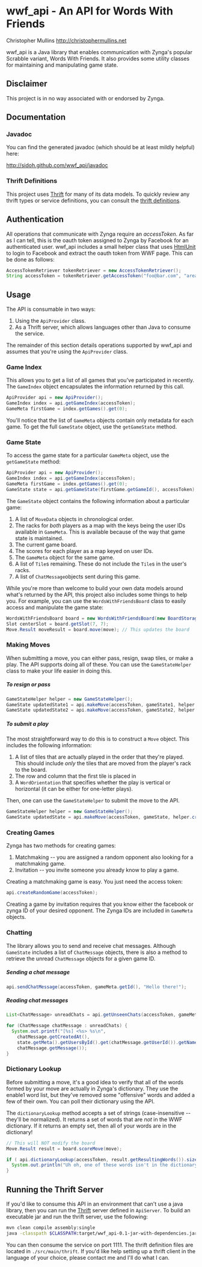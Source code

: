 # wwf_api - An API for Words With Friends

Christopher Mullins <http://christophermullins.net>

wwf_api is a Java library that enables communication with Zynga's popular Scrabble variant, Words With Friends. It also provides some utility classes for maintaining and manipulating game state.

## Disclaimer

This project is in no way associated with or endorsed by Zynga.

## Documentation

### Javadoc 

You can find the generated javadoc (which should be at least mildly helpful) here: 

<http://sidoh.github.com/wwf_api/javadoc>

### Thrift Definitions

This project uses [Thrift](http://thrift.apache.org) for many of its data models. To quickly review any thrift types or service definitions, you can consult the [thrift definitions](https://github.com/sidoh/wwf_api/tree/master/src/main/thrift).

## Authentication

All operations that communicate with Zynga require an *accessToken*. As far as I can tell, this is the oauth token assigned to Zynga by Facebook for an authenticated user. wwf_api includes a small helper class that uses [HtmlUnit](http://htmlunit.sourceforge.net/) to login to Facebook and extract the oauth token from WWF page. This can be done as follows:

```java
AccessTokenRetriever tokenRetriever = new AccessTokenRetriever();
String accessToken = tokenRetriever.getAccessToken("foo@bar.com", "areallyneatpassword");
```

## Usage

The API is consumable in two ways:

1. Using the `ApiProvider` class.
2. As a Thrift server, which allows languages other than Java to consume the service. 

The remainder of this section details operations supported by wwf_api and assumes that you're using the `ApiProvider` class.

### Game Index

This allows you to get a list of all games that you've participated in recently. The `GameIndex` object encapsulates the information returned by this call.

```java
ApiProvider api = new ApiProvider();
GameIndex index = api.getGameIndex(accessToken);
GameMeta firstGame = index.getGames().get(0);
```

You'll notice that the list of `GameMeta` objects contain only metadata for each game. To get the full `GameState` object, use the `getGameState` method.

### Game State

To access the game state for a particular `GameMeta` object, use the `getGameState` method:

```java
ApiProvider api = new ApiProvider();
GameIndex index = api.getGameIndex(accessToken);
GameMeta firstGame = index.getGames().get(0);
GameState state = api.getGameState(firstGame.getGameId(), accessToken);
```

The `GameState` object contains the following information about a particular game:

1. A list of `MoveData` objects in chronological order.
2. The racks for *both* players as a map with the keys being the user IDs available in `GameMeta`. This is available because of the way that game state is maintained.
3. The current game board.
4. The scores for each player as a map keyed on user IDs.
5. The `GameMeta` object for the same game.
6. A list of `Tile`s remaining. These do not include the `Tile`s in the user's racks.
7. A list of `ChatMessage`objects sent during this game.

While you're more than welcome to build your own data models around what's returned by the API, this project also includes some things to help you. For example, you can use the `WordsWithFriendsBoard` class to easily access and manipulate the game state:

```java
WordsWithFriendsBoard board = new WordsWithFriendsBoard(new BoardStorage(state.getBoard()));
Slot centerSlot = board.getSlot(7, 7);
Move.Result moveResult = board.move(move); // This updates the board
```

### Making Moves

When submitting a move, you can either pass, resign, swap tiles, or make a play. The API supports doing all of these. You can use the `GameStateHelper` class to make your life easier in doing this.

##### To resign or pass
```java
GameStateHelper helper = new GameStateHelper();
GameState updatedState1 = api.makeMove(accessToken, gameState1, helper.createMoveSubmission(MoveType.RESIGN));
GameState updatedState2 = api.makeMove(accessToken, gameState2, helper.createMoveSubmission(MoveType.PASS));
```

##### To submit a play

The most straightforward way to do this is to construct a `Move` object. This includes the following information:

1. A list of tiles that are actually played in the order that they're played. This should include *only* the tiles that are moved from the player's rack to the board.
2. The row and column that the first tile is placed in
3. A `WordOrientation` that specifies whether the play is vertical or horizontal (it can be either for one-letter plays).

Then, one can use the `GameStateHelper` to submit the move to the API.

```java
GameStateHelper helper = new GameStateHelper();
GameState updatedState = api.makeMove(accessToken, gameState, helper.createMoveSubmissionFromPlay(move));
```

### Creating Games

Zynga has two methods for creating games:

1. Matchmaking -- you are assigned a random opponent also looking for a matchmaking game.
2. Invitation -- you invite someone you already know to play a game.

Creating a matchmaking game is easy. You just need the access token:

```java
api.createRandomGame(accessToken);
```

Creating a game by invitation requires that you know either the facebook or zynga ID of your desired opponent. The Zynga IDs are included in `GameMeta` objects.

### Chatting

The library allows you to send and receive chat messages. Although `GameState` includes a list of `ChatMessage` objects, there is also a method to retrieve the unread `ChatMessage` objects for a given game ID.

##### Sending a chat message

```java
api.sendChatMessage(accessToken, gameMeta.getId(), "Hello there!");
```

##### Reading chat messages
```java
List<ChatMessage> unreadChats = api.getUnseenChats(accessToken, gameMeta.getId());

for (ChatMessage chatMessage : unreadChats) {
  System.out.printf("[%s] <%s> %s\n",
    chatMessage.getCreatedAt(),
    state.getMeta().getUsersById().get(chatMessage.getUserId()).getName(),
    chatMessage.getMessage());
}
```

### Dictionary Lookup

Before submitting a move, it's a good idea to verify that all of the words formed by your move are actually in Zynga's dictionary. They use the enable1 word list, but they've removed some "offensive" words and added a few of their own. You can poll their dictionary using the API.

The `dictionaryLookup` method accepts a set of strings (case-insensitive -- they'll be normalized). It returns a set of words that are *not* in the WWF dictionary. If it returns an empty set, then all of your words are in the dictionary!

```java
// This will NOT modify the board
Move.Result result = board.scoreMove(move);

if ( api.dictionaryLookup(accessToken, result.getResultingWords()).size() > 0 ) {
  System.out.println("Uh oh, one of these words isn't in the dictionary!"); 
}
```

## Running the Thrift Server

If you'd like to consume this API in an environment that can't use a java library, then you can run the [Thrift](http://thrift.apache.org/) server defined in `ApiServer`. To build an executable jar and run the thrift server, use the following:

```bash
mvn clean compile assembly:single
java -classpath $CLASSPATH:target/wwf_api-0.1-jar-with-dependencies.jar org.sidoh.wwf_api.ApiServer 1111
```

You can then consume the service on port 1111. The thrift definition files are located in `./src/main/thrift`. If you'd like help setting up a thrift client in the language of your choice, please contact me and I'll do  what I can.
